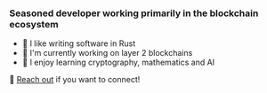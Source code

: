 ### Seasoned developer working primarily in the blockchain ecosystem 

- 🦀 I like writing software in Rust
- 🔭 I'm currently working on layer 2 blockchains
- 🌱 I enjoy learning cryptography, mathematics and AI 

💬 [Reach out](https://linktr.ee/tavakyan) if you want to connect!
